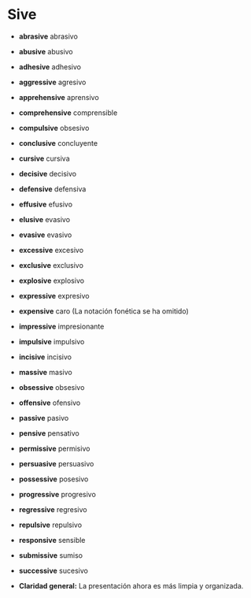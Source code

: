 # Sive




*   **abrasive**    abrasivo
*   **abusive**    abusivo
*   **adhesive**    adhesivo
*   **aggressive**    agresivo
*   **apprehensive**    aprensivo
*   **comprehensive**    comprensible
*   **compulsive**    obsesivo
*   **conclusive**    concluyente
*   **cursive**    cursiva
*   **decisive**    decisivo
*   **defensive**    defensiva
*   **effusive**    efusivo
*   **elusive**    evasivo
*   **evasive**    evasivo
*   **excessive**    excesivo
*   **exclusive**    exclusivo
*   **explosive**    explosivo
*   **expressive**    expresivo
*   **expensive**    caro  (La notación fonética se ha omitido)
*   **impressive**    impresionante
*   **impulsive**    impulsivo
*   **incisive**    incisivo
*   **massive**    masivo
*   **obsessive**    obsesivo
*   **offensive**    ofensivo
*   **passive**    pasivo
*   **pensive**    pensativo
*   **permissive**    permisivo
*   **persuasive**    persuasivo
*   **possessive**    posesivo
*   **progressive**    progresivo
*   **regressive**    regresivo
*   **repulsive**    repulsivo
*   **responsive**    sensible
*   **submissive**    sumiso
*   **successive**    sucesivo

*   **Claridad general:** La presentación ahora es más limpia y organizada.